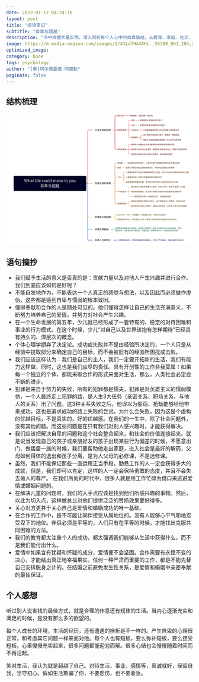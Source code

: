 ```yaml
---
date: 2023-01-12 04:24:18
layout: post
title: "阅读笔记"
subtitle: "自卑与超越"
description: "书中根据大量实例，深入剖析每个人心中的自卑情结，从教育、家庭、社交、伦理、婚姻等多个领域阐明人生道路的方向和人生意义的真谛，帮助人们打破自卑枷锁，理解生活，超出自我，实现人与人、人与社会和谐发展。"
image: https://m.media-amazon.com/images/I/41Ld7HA38HL._SX398_BO1,204,203,200_.jpg
optimized_image:
category: book
tags: psychology
author: "[奥]阿尔弗雷德·阿德勒"
paginate: false
---
```


## 结构梳理

![What-Life-Could-Mean-To-You](/assets/img/uploads/What-life-could-mean-to-you.png)

## 语句摘抄

- 我们赋予生活的意义是否真的是：贡献力量以及对他人产生兴趣并进行合作。我们到底应该如何是好呢？
- 不能自发地作为，不能表达一个人真正的感觉与想法，以及因此而必须做作虚伪，这些都是感到自卑与懦弱的根本致因。
- 懂得奉献和合作的人是随处可见的。他们懂得怎样让自己的生活充满意义，不断努力培养自己的爱情，并努力对社会产生兴趣。
- 在一个生命发展的第五年，少儿就已经形成了一套特有的、稳定的对待困难和事业的行为模式。在这个时候，少儿“对自己以及世界该抱有怎样期待”已经具有持久的、深层次的概念。
- 个体心理学摒弃了决定论。成功或失败并不是由经验所决定的，一个人只是从经验中提取部分来确定自己的目标，而不会被旧有的经验所困扰或击败。
- 我们应该这样认为：我们是自己的主人，我们一定要开拓新的生活，我们有能力这样做，同时，这也是我们应尽的责任。具有开创性的工作非我莫属！如果每一个独立的个体，都能采取合作的形式来面对生活，那么，人类社会必定会不断的进步。
- 犯罪是来自于努力的失败，所有的犯罪都是懦夫，犯罪是对英雄主义的懦弱模仿，一个人最终走上犯罪的路，是人生3大任务（亲密关系、职场关系、与他人的关系）出了问题，这3种关系失败之后，他误以为偷窃、抢劫能够给他带来成功，这也是追求成功的路上失败的尝试，为什么会失败，因为这是个虚构的优越目标，不是真实的、好的优越感。在我们的一生中，除了社会问题外，没有其他问题。而这些问题是在只有我们对别人感兴趣时，才能获得解决。
- 我们应该把解决自卑的问题和这个社会整合起来，和社会的价值连接起来。就是说当发现自己的孩子或亲朋好友的孩子出现某些行为偏差的时候，不愿意出门、做蛰居一族的时候，我们要帮助他走出家庭，进入社会是最好的解药，父母如何得体的退出和孩子分离，是为人父母的必修课，不是选修课。
- 虽然，我们不能保证那些一直运用正当手段，勤恳工作的人一定会获得多大的成就，但是，我们却可以肯定，这样的人一定会保持勇敢的态度，并且不会失去做人的尊严。
在我们所处的时代中，很多人就是用工作忙碌为借口来逃避爱情或婚姻问题的。
- 在解决儿童的问题时，我们的入手点应该是找到他们所感兴趣的事物。然后，以此为切入点，这样做总比对他们提供泛泛的赞扬效果要好得多。
- 关心对方更甚于关心自己是爱情和婚姻成功的唯一基础。
- 在合作的工作中，是不可能让同伴接受从属地位的。没有人能够心平气和地忍受卑下的地位。伴侣必须是平等的，人们只有在平等的时候，才能找出克服共同困难的方法。
- 我们的教育都太注重个人的成功，都太强调我们能够从生活中获得什么，而不是我们能付出什么。
- 爱情中如果含有犹疑和怀疑的成分，爱情便不会坚固。合作需要有永恒不变的决心，才能结出真正地幸福果实。任何一种严肃而重要的工作，都是不能先替自己安排脱身之计的。在结婚之前避免发生性关系，是爱情和婚姻中亲密奉献的最佳保证。

## 个人感想

听过别人说省钱的最佳方式，就是合理的作息还有规律的生活。当内心逐渐充实和满足的时候，是没有那么多的欲望的。

每个人成长的环境，生活的经历，还有遭遇的挫折是不一样的。产生自卑的心理很正常，和考虑其它问题一样来面对他。每个人也有短板，要么弥补短板，要么接受短板。心里慢慢充实起来，很多问题都能迎刃而解。很多心结也会慢慢随着时间而不再记起。

笑对生活，我认为就是超越了自己。对待生活，事业，感情等，真诚就好，保留自我，坚守初心。假如生活欺骗了你，不要悲伤，也不要着急。